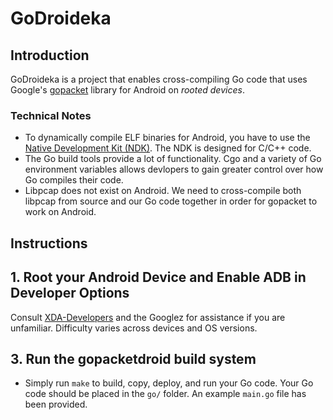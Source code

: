# GoDroideka

## Introduction

GoDroideka is a project that enables cross-compiling Go code that uses Google's [gopacket](https://godoc.org/github.com/google/gopacket) library for Android on *rooted devices*.

### Technical Notes
- To dynamically compile ELF binaries for Android, you have to use the [Native Development Kit (NDK)](https://developer.android.com/ndk/). The NDK is designed for C/C++ code.
- The Go build tools provide a lot of functionality. Cgo and a variety of Go environment variables allows devlopers to gain greater control over how Go compiles their code.
- Libpcap does not exist on Android. We need to cross-compile both libpcap from source and our Go code together in order for gopacket to work on Android.

## Instructions

## 1. Root your Android Device and Enable ADB in Developer Options

Consult [XDA-Developers](https://www.xda-developers.com) and the Googlez for assistance if you are unfamiliar. Difficulty varies across devices and OS versions.

## 3. Run the gopacketdroid build system

- Simply run `make` to build, copy, deploy, and run your Go code. Your Go code should be placed in the `go/` folder. An example `main.go` file has been provided.
